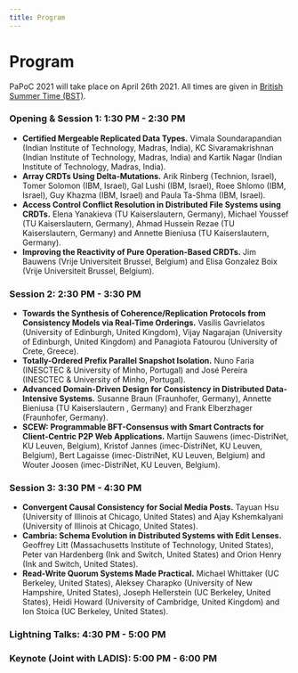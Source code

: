 ```yaml
---
title: Program
---
```

# Program

PaPoC 2021 will take place on April 26th 2021.
All times are given in [British Summer Time (BST)](https://www.timeanddate.com/time/zones/bst).

### Opening & Session 1: 1:30 PM - 2:30 PM

* **Certified Mergeable Replicated Data Types.** Vimala Soundarapandian (Indian Institute of Technology, Madras, India), KC Sivaramakrishnan (Indian Institute of Technology, Madras, India) and Kartik Nagar (Indian Institute of Technology, Madras, India).
* **Array CRDTs Using Delta-Mutations.**
Arik Rinberg (Technion, Israel), Tomer Solomon (IBM, Israel), Gal Lushi (IBM, Israel), Roee Shlomo (IBM, Israel), Guy Khazma (IBM, Israel) and Paula Ta-Shma (IBM, Israel). 
* **Access Control Conflict Resolution in Distributed File Systems using CRDTs.**
Elena Yanakieva (TU Kaiserslautern, Germany), Michael Youssef (TU Kaiserslautern, Germany), Ahmad Hussein Rezae (TU Kaiserslautern, Germany) and Annette Bieniusa (TU Kaiserslautern, Germany).
* **Improving the Reactivity of Pure Operation-Based CRDTs.**
Jim Bauwens (Vrije Universiteit Brussel, Belgium) and Elisa Gonzalez Boix (Vrije Universiteit Brussel, Belgium). 

### Session 2: 2:30 PM - 3:30 PM

* **Towards the Synthesis of Coherence/Replication Protocols from Consistency Models via Real-Time Orderings.**
Vasilis Gavrielatos (University of Edinburgh, United Kingdom), Vijay Nagarajan (University of Edinburgh, United Kingdom) and Panagiota Fatourou (University of Crete, Greece). 
* **Totally-Ordered Prefix Parallel Snapshot Isolation.**
Nuno Faria (INESCTEC & University of Minho, Portugal) and José Pereira (INESCTEC & University of Minho, Portugal). 
* **Advanced Domain-Driven Design for Consistency in Distributed Data-Intensive Systems.**
Susanne Braun (Fraunhofer, Germany), Annette Bieniusa (TU Kaiserslautern , Germany) and Frank Elberzhager (Fraunhofer, Germany).
* **SCEW: Programmable BFT-Consensus with Smart Contracts for Client-Centric P2P Web Applications.**
Martijn Sauwens (imec-DistriNet, KU Leuven, Belgium), Kristof Jannes (imec-DistriNet, KU Leuven, Belgium), Bert Lagaisse (imec-DistriNet, KU Leuven, Belgium) and Wouter Joosen (imec-DistriNet, KU Leuven, Belgium).

### Session 3: 3:30 PM - 4:30 PM

* **Convergent Causal Consistency for Social Media Posts.**
Tayuan Hsu (University of Illinois at Chicago, United States) and Ajay Kshemkalyani (University of Illinois at Chicago, United States). 
* **Cambria: Schema Evolution in Distributed Systems with Edit Lenses.**
Geoffrey Litt (Massachusetts Institute of Technology, United States), Peter van Hardenberg (Ink and Switch, United States) and Orion Henry (Ink and Switch, United States).
* **Read-Write Quorum Systems Made Practical.**
Michael Whittaker (UC Berkeley, United States), Aleksey Charapko (University of New Hampshire, United States), Joseph Hellerstein (UC Berkeley, United States), Heidi Howard (University of Cambridge, United Kingdom) and Ion Stoica (UC Berkeley, United States).

### Lightning Talks: 4:30 PM - 5:00 PM

### Keynote (Joint with LADIS): 5:00 PM - 6:00 PM